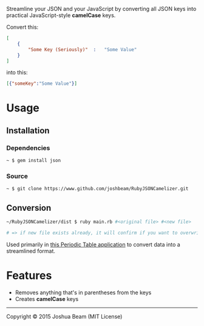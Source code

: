 Streamline your JSON and your JavaScript by converting all JSON keys into practical JavaScript-style **camelCase** keys.

Convert this:

```json
[
	{
		"Some Key (Seriously)"	:	"Some Value"
	}
]
```

into this:

```json
[{"someKey":"Some Value"}]
```

# Usage

## Installation

### Dependencies

```bash
~ $ gem install json
```

### Source

```bash
~ $ git clone https://www.github.com/joshbeam/RubyJSONCamelizer.git
```


## Conversion

```bash
~/RubyJSONCamelizer/dist $ ruby main.rb #<original file> #<new file>

# => if new file exists already, it will confirm if you want to overwrite it
```

Used primarily in <a href="http://periodictable.heroku.com">this Periodic Table application</a> to convert data into a streamlined format.

# Features

- Removes anything that's in parentheses from the keys
- Creates **camelCase** keys

<hr>

Copyright &copy; 2015 Joshua Beam (MIT License)